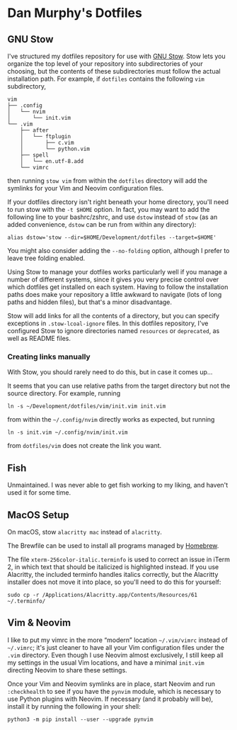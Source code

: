 # Dan Murphy's Dotfiles

## GNU Stow

I've structured my dotfiles repository for use with [GNU Stow](https://www.gnu.org/software/stow/). Stow lets you organize the top level of your repository into subdirectories of your choosing, but the contents of these subdirectories must follow the actual installation path. For example, if `dotfiles` contains the following `vim` subdirectory,
```
vim
├── .config
│   └── nvim
│       └── init.vim
└── .vim
    ├── after
    │   └── ftplugin
    │       ├── c.vim
    │       └── python.vim
    ├── spell
    │   └── en.utf-8.add
    └── vimrc
```
then running `stow vim` from within the `dotfiles` directory will add the symlinks for your Vim and Neovim configuration files.

If your dotfiles directory isn't right beneath your home directory, you'll need to run stow with the `-t $HOME` option. In fact, you may want to add the following line to your bashrc/zshrc, and use `dstow` instead of `stow` (as an added convenience, `dstow` can be run from within any directory):
```
alias dstow='stow --dir=$HOME/Development/dotfiles --target=$HOME'
```

You might also consider adding the `--no-folding` option, although I prefer to leave tree folding enabled.

Using Stow to manage your dotfiles works particularly well if you manage a number of different systems, since it gives you very precise control over which dotfiles get installed on each system. Having to follow the installation paths does make your repository a little awkward to navigate (lots of long paths and hidden files), but that's a minor disadvantage.

Stow will add links for all the contents of a directory, but you can specify exceptions in `.stow-lcoal-ignore` files. In this dotfiles repository, I've configured Stow to ignore directories named `resources` or `deprecated`, as well as README files.

### Creating links manually

With Stow, you should rarely need to do this, but in case it comes up...

It seems that you can use relative paths from the target directory but not the source directory. For example, running

    ln -s ~/Development/dotfiles/vim/init.vim init.vim

from within the `~/.config/nvim` directly works as expected, but running

    ln -s init.vim ~/.config/nvim/init.vim

from `dotfiles/vim` does not create the link you want.


## Fish

Unmaintained. I was never able to get fish working to my liking, and haven't used it for some time.


## MacOS Setup

On macOS, stow `alacritty mac` instead of `alacritty`.

The Brewfile can be used to install all programs managed by [Homebrew](https://brew.sh/).

The file `xterm-256color-italic.terminfo` is used to correct an issue in iTerm 2, in which text that should be italicized is highlighted instead. If you use Alacritty, the included terminfo handles italics correctly, but the Alacritty installer does not move it into place, so you'll need to do this for yourself:

    sudo cp -r /Applications/Alacritty.app/Contents/Resources/61 ~/.terminfo/


## Vim & Neovim

I like to put my vimrc in the more “modern” location `~/.vim/vimrc` instead of `~/.vimrc`; it's just cleaner to have all your Vim configuration files under the `.vim` directory. Even though I use Neovim almost exclusively, I still keep all my settings in the usual Vim locations, and have a minimal `init.vim` directing Neovim to share these settings.

Once your Vim and Neovim symlinks are in place, start Neovim and run `:checkhealth` to see if you have the `pynvim` module, which is necessary to use Python plugins with Neovim. If necessary (and it probably will be), install it by running the following in your shell:

    python3 -m pip install --user --upgrade pynvim

